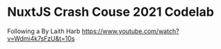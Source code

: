 # NuxtJS Crash Couse 2021 Codelab
Following a By Laith Harb
https://www.youtube.com/watch?v=Wdmi4k7sFzU&t=10s
